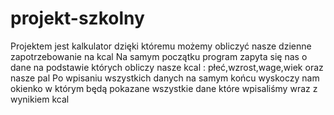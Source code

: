 # projekt-szkolny
Projektem jest kalkulator dzięki któremu możemy obliczyć nasze dzienne zapotrzebowanie na kcal 
Na samym początku program zapyta się nas o dane na podstawie których obliczy nasze kcal : płeć,wzrost,wage,wiek oraz nasze pal
Po wpisaniu wszystkich danych na samym końcu wyskoczy nam okienko w którym będą pokazane wszystkie dane które wpisaliśmy wraz z wynikiem kcal 
